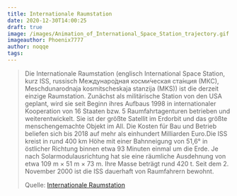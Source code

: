 ```yaml
---
title: Internationale Raumstation
date: 2020-12-30T14:00:25
draft: true
image: /images/Animation_of_International_Space_Station_trajectory.gif
imageauthor: Phoenix7777
author: noqqe
tags: 
---
```




> Die Internationale Raumstation (englisch International Space Station, kurz
> ISS, russisch Междунаро́дная косми́ческая ста́нция (МКС), Meschdunarodnaja
> kosmitscheskaja stanzija (MKS)) ist die derzeit einzige Raumstation. Zunächst
> als militärische Station von den USA geplant, wird sie seit Beginn ihres
> Aufbaus 1998 in internationaler Kooperation von 16 Staaten bzw. 5
> Raumfahrtagenturen betrieben und weiterentwickelt. Sie ist der größte Satellit
> im Erdorbit und das größte menschengemachte Objekt im All. Die Kosten für Bau
> und Betrieb beliefen sich bis 2018 auf mehr als einhundert Milliarden Euro.Die
> ISS kreist in rund 400 km Höhe mit einer Bahnneigung von 51,6° in östlicher
> Richtung binnen etwa 93 Minuten einmal um die Erde. Je nach
> Solarmodulausrichtung hat sie eine räumliche Ausdehnung von etwa 109 m × 51 m
> × 73 m. Ihre Masse beträgt rund 420 t. Seit dem 2. November 2000 ist die ISS
> dauerhaft von Raumfahrern bewohnt.
>
> Quelle: [Internationale Raumstation](https://de.wikipedia.org/wiki/Internationale_Raumstation)